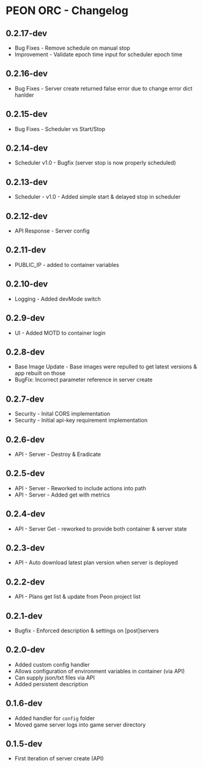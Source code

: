 # PEON ORC - Changelog

## 0.2.17-dev

- Bug Fixes - Remove schedule on manual stop
- Improvement - Validate epoch time input for scheduler epoch time

## 0.2.16-dev

- Bug Fixes - Server create returned false error due to change error dict hanlder

## 0.2.15-dev

- Bug Fixes - Scheduler vs Start/Stop

## 0.2.14-dev

- Scheduler v1.0 - Bugfix (server stop is now properly scheduled)

## 0.2.13-dev

- Scheduler - v1.0 - Added simple start & delayed stop in scheduler

## 0.2.12-dev

- API Response - Server config

## 0.2.11-dev

- PUBLIC_IP - added to container variables

## 0.2.10-dev

- Logging - Added devMode switch

## 0.2.9-dev

- UI - Added MOTD to container login

## 0.2.8-dev

- Base Image Update - Base images were repulled to get latest versions & app rebuilt on those
- BugFix: Incorrect parameter reference in server create
  
## 0.2.7-dev

- Security - Inital CORS implementation
- Security - Initial api-key requirement implementation

## 0.2.6-dev

- API - Server - Destroy & Eradicate

## 0.2.5-dev

- API - Server - Reworked to include actions into path
- API - Server - Added get with metrics

## 0.2.4-dev

- API - Server Get - reworked to provide both container & server state

## 0.2.3-dev

- API - Auto download latest plan version when server is deployed
  
## 0.2.2-dev

- API - Plans get list & update from Peon project list

## 0.2.1-dev

- Bugfix - Enforced description & settings on [post]servers
  
## 0.2.0-dev

- Added custom config handler
- Allows configuration of environment variables in container (via API)
- Can supply json/txt files via API
- Added persistent description

## 0.1.6-dev

- Added handler for ``config`` folder
- Moved game server logs into game server directory

## 0.1.5-dev

- First iteration of server create (API)
